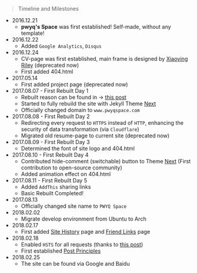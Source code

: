 > Timeline and Milestones

* 2016.12.21
    * **pwyq's Space** was first established! Self-made, without any template!
* 2016.12.22 
    * Added `Google Analytics`, `Disqus`
* 2016.12.24 
    * CV-page was first established, main frame is designed by [Xiaoying Riley][2] (deprecated now)
    * First added 404.html
* 2017.05.14
    * First added project page (deprecated now)
* 2017.08.07 - First Rebuilt Day 1
    * Rebuilt reason can be found in -> [this post][4]
    * Started to fully rebuild the site with Jekyll Theme [Next][3]
    * Officially changed domain to `www.pwyqspace.com`
* 2017.08.08 - First Rebuilt Day 2
    * Redirecting every request to `HTTPS` instead of `HTTP`, enhancing the security of data transformation (via `Cloudflare`)
    * Migrated old resume-page to current site (deprecated now)
* 2017.08.09 - First Rebuilt Day 3
    * Determined the font of site logo and 404.html
* 2017.08.10 - First Rebuilt Day 4
    * Contributed hide-comment (switchable) button to Theme [Next][3] (First contribution to open-source community)
    * Added animation effect on 404.html
* 2017.08.11 - First Rebuilt Day 5
    * Added `AddThis` sharing links
    * Basic Rebuilt Completed!
* 2017.08.13
    * Officially changed site name to `PWYQ Space`
* 2018.02.02
    * Migrate develop environment from Ubuntu to Arch
* 2018.02.17
    * First added [Site History][7] page and [Friend Links][8] page
* 2018.02.18
    * Enabled `HSTS` for all requests (thanks to [this post][5])
    * First established [Post Principles][6]
* 2018.02.25
    * The site can be found via Google and Baidu


[1]: https://www.pwyqspace.com
[2]: http://themes.3rdwavemedia.com/
[3]: https://github.com/simpleyyt/jekyll-theme-next
[4]: https://www.pwyqspace.com/blog/2017/08/26/Blog-First-Rebuilt
[5]: https://blog.itswincer.com/posts/dfc84766/
[6]: /postrules
[7]: /sitelog
[8]: /friends

